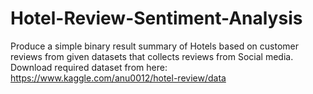 # Hotel-Review-Sentiment-Analysis
Produce a simple binary result summary of Hotels based on customer reviews from given datasets that collects reviews from Social media.
Download required dataset from here: https://www.kaggle.com/anu0012/hotel-review/data
